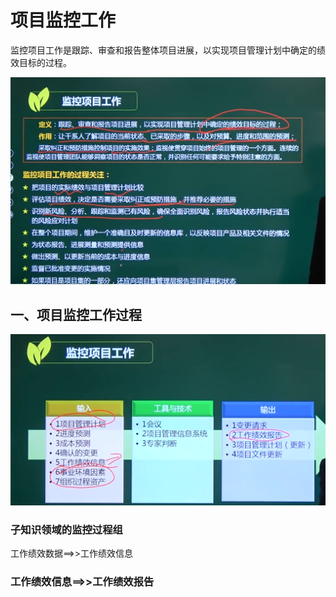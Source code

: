 # 项目监控工作

监控项目工作是跟踪、审查和报告整体项目进展，以实现项目管理计划中确定的绩效目标的过程。

![image-20210324104640790](../picture/image-20210324104640790.png)



## 一、项目监控工作过程

![image-20210324104734466](../picture/image-20210324104734466.png)



### 子知识领域的监控过程组

工作绩效数据==>>工作绩效信息



### 工作绩效信息==>>工作绩效报告

































